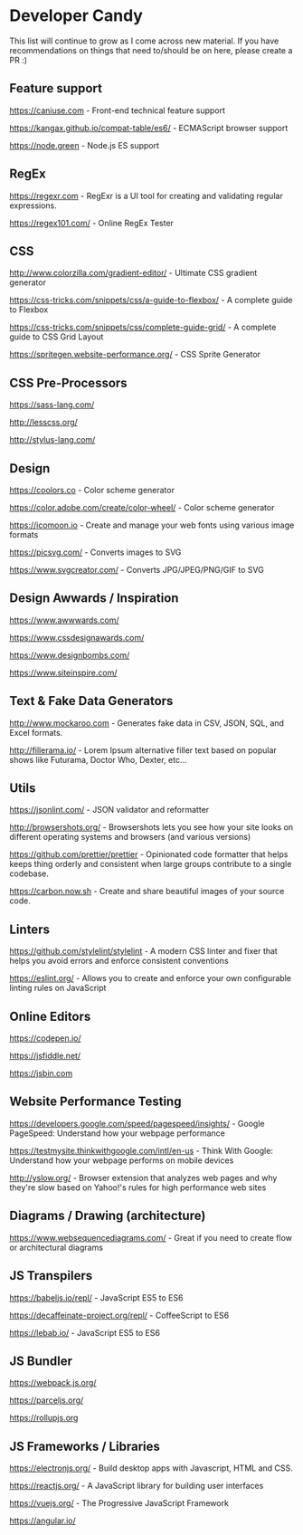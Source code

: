 # Developer Candy
This list will continue to grow as I come across new material. If you have recommendations on things that need to/should be on here, please create a PR :)

## Feature support
https://caniuse.com - Front-end technical feature support

https://kangax.github.io/compat-table/es6/ - ECMAScript browser support

https://node.green - Node.js ES support

## RegEx
https://regexr.com - RegExr is a UI tool for creating and validating regular expressions.

https://regex101.com/ - Online RegEx Tester

## CSS
http://www.colorzilla.com/gradient-editor/ - Ultimate CSS gradient generator

https://css-tricks.com/snippets/css/a-guide-to-flexbox/ - A complete guide to Flexbox

https://css-tricks.com/snippets/css/complete-guide-grid/ - A complete guide to CSS Grid Layout

https://spritegen.website-performance.org/ - CSS Sprite Generator

## CSS Pre-Processors
https://sass-lang.com/

http://lesscss.org/

http://stylus-lang.com/

## Design
https://coolors.co - Color scheme generator

https://color.adobe.com/create/color-wheel/ - Color scheme generator

https://icomoon.io - Create and manage your web fonts using various image formats

https://picsvg.com/ - Converts images to SVG

https://www.svgcreator.com/ - Converts JPG/JPEG/PNG/GIF to SVG

## Design Awwards / Inspiration
https://www.awwwards.com/

https://www.cssdesignawards.com/

https://www.designbombs.com/

https://www.siteinspire.com/

## Text & Fake Data Generators
http://www.mockaroo.com - Generates fake data in CSV, JSON, SQL, and Excel formats.

http://fillerama.io/ - Lorem Ipsum alternative filler text based on popular shows like Futurama, Doctor Who, Dexter, etc...

## Utils
https://jsonlint.com/ - JSON validator and reformatter

http://browsershots.org/ - Browsershots lets you see how your site looks on different operating systems and browsers (and various versions)

https://github.com/prettier/prettier - Opinionated code formatter that helps keeps thing orderly and consistent when large groups contribute to a single codebase.

https://carbon.now.sh - Create and share beautiful images of your source code.

## Linters
https://github.com/stylelint/stylelint - A modern CSS linter and fixer that helps you avoid errors and enforce consistent conventions

https://eslint.org/ - Allows you to create and enforce your own configurable linting rules on JavaScript

## Online Editors
https://codepen.io/

https://jsfiddle.net/

https://jsbin.com

## Website Performance Testing
https://developers.google.com/speed/pagespeed/insights/ - Google PageSpeed: Understand how your webpage performance

https://testmysite.thinkwithgoogle.com/intl/en-us - Think With Google: Understand how your webpage performs on mobile devices

http://yslow.org/ - Browser extension that analyzes web pages and why they're slow based on Yahoo!'s rules for high performance web sites

## Diagrams / Drawing (architecture)
https://www.websequencediagrams.com/ - Great if you need to create flow or architectural diagrams

## JS Transpilers
https://babeljs.io/repl/ - JavaScript ES5 to ES6

https://decaffeinate-project.org/repl/ - CoffeeScript to ES6

https://lebab.io/ - JavaScript ES5 to ES6

## JS Bundler
https://webpack.js.org/

https://parceljs.org/

https://rollupjs.org

## JS Frameworks / Libraries
https://electronjs.org/ - Build desktop apps with Javascript, HTML and CSS.

https://reactjs.org/ - A JavaScript library for building user interfaces

https://vuejs.org/ - The Progressive JavaScript Framework

https://angular.io/
